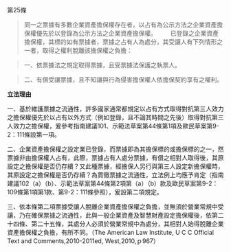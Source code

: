 第25條   

>同一之票據有多數企業資產擔保權存在者，以占有為公示方法之企業資產擔保權優先於以登錄為公示方法之企業資產擔保權。
　　已登錄之企業資產擔保權，其標的如有票據者，票據之占有人為處分，其受讓人有下列情形之一者，取得之權利脫離該擔保權之負擔：

>一、依票據法之規定取得票據，且受票據法保護之執票人。

>二、有償受讓票據，且不知讓與行為侵害擔保權人依擔保契約享有之權利。


**立法理由**

一、基於維護票據之流通性，許多國家通常都規定以占有方式取得對抗第三人效力之擔保權優先於以占有以外方式（例如登錄，且不論其時間之先後）取得對抗第三人效力之擔保權，爰參考指南建議101、示範法草案第44條第1項及歐民草案第9-2：111條設第一項。

二、企業資產擔保權之設定業已登錄，而票據即為其擔保標的或擔保標的之一，然票據非由擔保權人占有，此際，票據占有人處分票據，有償之相對人取得後，其原設定之擔保權是否仍存續？又此種票據，經擔保人另行與第三人設定新擔保權時，其原設定之擔保權是否仍存續？為貫徹票據之流通性，立法例上均應予肯定（指南建議102（a）（b）、示範法草案第44條第2項第（a）（b）款及歐民草案第9-2：109條第1項第1款、第9-2：111條參照），爰設第二項規定。

三、依本條第二項票據受讓人脫離企業資產擔保權之負擔，並無須於營業常規中受讓，乃在確保票據之流通性，此與一般企業資產及智慧財產設定擔保權後，依第二十四條、第二十五條，其處分人必須於營業常規中為處分，其相對人始得脫離企業資產擔保權之負擔，有所不同。（The American Law Institute, U C C Official Text and Comments,2010-2011ed, West,2010,ｐ967）
